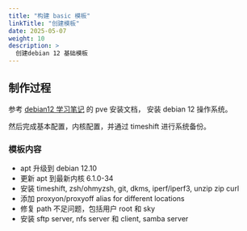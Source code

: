 ```yaml
---
title: "构建 basic 模板"
linkTitle: "创建模板"
date: 2025-05-07
weight: 10
description: >
  创建debian 12 基础模板
---
```


## 制作过程

参考 [debian12 学习笔记](../../../installation/pve) 的 pve 安装文档， 安装 debian 12 操作系统。

然后完成基本配置，内核配置，并通过 timeshift 进行系统备份。

### 模板内容

- apt 升级到 debian 12.10
- 更新 apt 到最新内核 6.1.0-34
- 安装 timeshift, zsh/ohmyzsh, git, dkms, iperf/iperf3, unzip zip curl
- 添加 proxyon/proxyoff alias for different locations
- 修复 path 不足问题，包括用户 root 和 sky
- 安装 sftp server, nfs server 和 client, samba server



